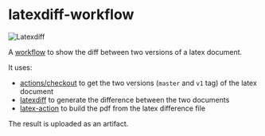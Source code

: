 # latexdiff-workflow
![Latexdiff](https://github.com/eleurent/latexdiff-workflow/workflows/Latexdiff/badge.svg)

A [workflow](.github/workflows/latexdiff.yml) to show the diff between two versions of a latex document.

It uses:
* [actions/checkout](https://github.com/actions/checkout) to get the two versions (`master` and `v1` tag) of the latex document
* [latexdiff](https://www.ctan.org/pkg/latexdiff) to generate the difference between the two documents
* [latex-action](https://github.com/xu-cheng/latex-action) to build the pdf from the latex difference file

The result is uploaded as an artifact.
